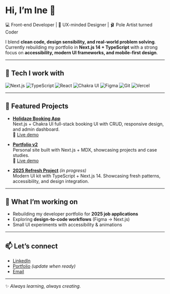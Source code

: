 # Hi, I’m Ine 👋  

💻 Front-end Developer | 🎨 UX-minded Designer | 🩰 Pole Artist turned Coder  

I blend **clean code, design sensibility, and real-world problem solving**.  
Currently rebuilding my portfolio in **Next.js 14 + TypeScript** with a strong focus on **accessibility, modern UI frameworks, and mobile-first design**.

---

## 🚀 Tech I work with
![Next.js](https://img.shields.io/badge/-Next.js-000?logo=nextdotjs&logoColor=white)
![TypeScript](https://img.shields.io/badge/-TypeScript-3178C6?logo=typescript&logoColor=white)
![React](https://img.shields.io/badge/-React-61DAFB?logo=react&logoColor=000)
![Chakra UI](https://img.shields.io/badge/-Chakra%20UI-319795?logo=chakraui&logoColor=white)
![Figma](https://img.shields.io/badge/-Figma-F24E1E?logo=figma&logoColor=white)
![Git](https://img.shields.io/badge/-Git-F05032?logo=git&logoColor=white)
![Vercel](https://img.shields.io/badge/-Vercel-000?logo=vercel&logoColor=white)

---

## 📌 Featured Projects
- **[Holidaze Booking App](https://github.com/ineaw/project-exam-2-ineaw)**  
  Next.js + Chakra UI full-stack booking UI with CRUD, responsive design, and admin dashboard.  
  🔗 [Live demo](https://holidaze-frontend-ineaw.vercel.app/)  

- **[Portfolio v2](https://github.com/ineaw/portfolio-2-feu)**  
  Personal site built with Next.js + MDX, showcasing projects and case studies.  
  🔗 [Live demo](https://portfolio-2-feu.vercel.app)  

- **[2025 Refresh Project](#)** *(in progress)*  
  Modern UI kit with TypeScript + Next.js 14. Showcasing fresh patterns, accessibility, and design integration.  

---

## 🌱 What I’m working on
- Rebuilding my developer portfolio for **2025 job applications**  
- Exploring **design-to-code workflows** (Figma → Next.js)  
- Small UI experiments with accessibility & animations  

---

## 📫 Let’s connect
- [LinkedIn](https://www.linkedin.com/in/ineaw/)  
- [Portfolio](https://your-portfolio-link.com) *(update when ready)*  
- [Email](mailto:your-email@example.com)

---
✨ *Always learning, always creating.*
